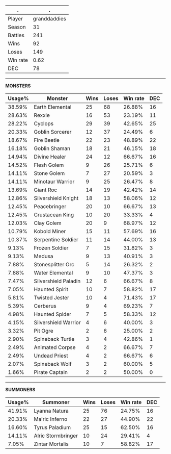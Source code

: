 .|.
|-|-
Player|granddaddies
Season|31
Battles|241
Wins|92
Loses|149
Win rate|0.62
DEC|78

---
**MONSTERS**

Usage%|Monster|Wins|Loses|Win rate|DEC|
-|-|-|-|-|-|
38.59%|Earth Elemental|25|68|26.88%|16|
28.63%|Rexxie|16|53|23.19%|11|
28.22%|Cyclops|29|39|42.65%|25|
20.33%|Goblin Sorcerer|12|37|24.49%|6|
18.67%|Fire Beetle|22|23|48.89%|22|
16.18%|Goblin Shaman|18|21|46.15%|18|
14.94%|Divine Healer|24|12|66.67%|16|
14.52%|Flesh Golem|9|26|25.71%|6|
14.11%|Stone Golem|7|27|20.59%|3|
14.11%|Minotaur Warrior|9|25|26.47%|8|
13.69%|Giant Roc|14|19|42.42%|14|
12.86%|Silvershield Knight|18|13|58.06%|12|
12.45%|Peacebringer|20|10|66.67%|13|
12.45%|Crustacean King|10|20|33.33%|4|
12.03%|Clay Golem|20|9|68.97%|12|
10.79%|Kobold Miner|15|11|57.69%|16|
10.37%|Serpentine Soldier|11|14|44.00%|13|
9.13%|Frozen Soldier|7|15|31.82%|3|
9.13%|Medusa|9|13|40.91%|3|
7.88%|Stonesplitter Orc|5|14|26.32%|2|
7.88%|Water Elemental|9|10|47.37%|3|
7.47%|Silvershield Paladin|12|6|66.67%|8|
7.05%|Haunted Spirit|10|7|58.82%|17|
5.81%|Twisted Jester|10|4|71.43%|17|
5.39%|Cerberus|9|4|69.23%|7|
4.98%|Haunted Spider|7|5|58.33%|12|
4.15%|Silvershield Warrior|4|6|40.00%|3|
3.32%|Pit Ogre|2|6|25.00%|2|
2.90%|Spineback Turtle|3|4|42.86%|1|
2.49%|Animated Corpse|4|2|66.67%|7|
2.49%|Undead Priest|4|2|66.67%|6|
2.07%|Spineback Wolf|3|2|60.00%|5|
1.66%|Pirate Captain|2|2|50.00%|0|

---
**SUMMONERS**

Usage%|Summoner|Wins|Loses|Win rate|DEC|
-|-|-|-|-|-|
41.91%|Lyanna Natura|25|76|24.75%|16|
20.33%|Malric Inferno|22|27|44.90%|22|
16.60%|Tyrus Paladium|25|15|62.50%|16|
14.11%|Alric Stormbringer|10|24|29.41%|4|
7.05%|Zintar Mortalis|10|7|58.82%|17|
